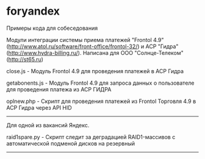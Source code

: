 # foryandex

Примеры кода для собеседования

Модули интеграции системы приема платежей "Frontol 4.9"(http://www.atol.ru/software/front-office/frontol-32/) 
и АСР "Гидра" (http://www.hydra-billing.ru/). Написана для ООО "Солнце-Телеком" (http://st65.ru)

close.js - Модуль Frontol 4.9 для проведения платежей в АСР Гидра

getabonents.js - Модуль Frontol 4.9 для запроса данных о пользователе для проведения платежа из АСР ГИДРА

oplnew.php - Скрипт для проведения платежей из Frontol Торговля 4.9 в АСР Гидра через API HID

-----------------------------------------------------------------------------------------------------------------

Для одной из вакансий Яндекс.

raid1spare.py - Скрипт следит за деградацией RAID1-массивов с автоматической подменой дисков на резервный

-----------------------------------------------------------------------------------------------------------------
